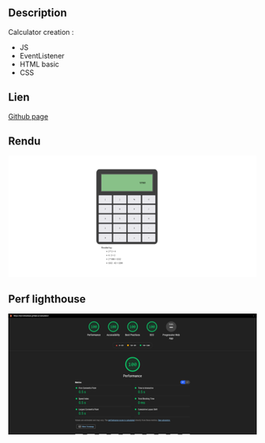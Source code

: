 ## Description

Calculator creation :

- JS
- EventListener
- HTML basic
- CSS

## Lien

[Github page](https://dyl-richardson.github.io/calculator/)

## Rendu

![Rendu](images/rendu.png)

## Perf lighthouse

![Perf](images/perf.png)
